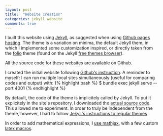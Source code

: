 ```yaml
---
layout: post
title:  "Website creation"
categories: jekyll website
comments: true
---
```


I built this website using <a href="https://jekyllrb.com/">Jekyll</a>, as suggested when using <a href="https://pages.github.com/">Github pages hosting</a>. The theme is a variation on minima, the default Jekyll them, in which I implemented some customization inspired, or directly taken from the <a href="https://github.com/bogoli/-folio">folio</a> theme (found on the Jekyll 
<a href="https://jekyllthemes.io/free">free themes browser</a>).
<!-- , as well as from my friends <a href="https://sdufourbeausejour.github.io/">Sophie</a> and <a href= "https://www.jgyoung.ca/">Jean-Gabriel</a> personal pages. -->
All the source code for these websites are available on Github.

I created the initial website following 
<a href="https://help.github.com/articles/setting-up-your-github-pages-site-locally-with-jekyll/">Github's instruction</a>. A reminder to myself: I can run multiple local sites simultaneously (useful for comparing codes and output) with:
{% highlight bash %}
$ bundle exec jekyll serve --port 4001
{% endhighlight %}

By default, the code of the theme is implicitely called by Jekyll. To put it explicitely in the site's repository, I downloaded the <a href="https://github.com/jekyll/minima">actual source code</a>. This allowed me to experiment. In order to truly be independent from the theme, however, I had to follow <a href='https://jekyllrb.com/docs/themes/#converting-gem-based-themes-to-regular-themes'>Jekyll's instructions to regular themes</a>

In order to add mathematical expressions, I <a href="http://sgeos.github.io/github/jekyll/2016/08/21/adding_mathjax_to_a_jekyll_github_pages_blog.html">use mathjax</a>, with a few custom <a href="http://docs.mathjax.org/en/latest/tex.html">latex macros</a>.
